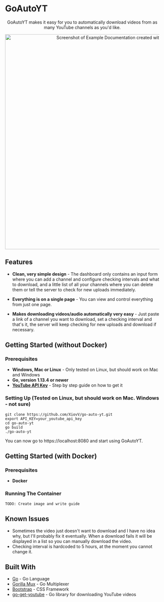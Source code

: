 # GoAutoYT
<p align="center">GoAutoYT makes it easy for you to automatically download videos from as many YouTube channels as you'd like.</p>

<p align="center"><img src="https://raw.githubusercontent.com/XiovV/go-auto-yt/master/demo.png" width=700 alt="Screenshot of Example Documentation created with Slate"></p>

Features
------------
* **Clean, very simple design** - The dashboard only contains an input form where you can add a channel and configure checking intervals and what to download, and a little list of all your channels where you can delete them or tell the server to check for new uploads immediately.

* **Everything is on a single page** - You can view and control everything from just one page. 

* **Makes downloading videos/audio automatically very easy** - Just paste a link of a channel you want to download, set a checking interval and that's it, the server will keep checking for new uploads and download if necessary.

Getting Started (without Docker)
------------
### Prerequisites
* **Windows, Mac or Linux** - Only tested on Linux, but should work on Mac and Windows
* **Go, version 1.13.4 or newer**
* **[YouTube API Key](https://www.slickremix.com/docs/get-api-key-for-youtube/)** - Step by step guide on how to get it

### Setting Up (Tested on Linux, but should work on Mac. Windows - not sure)
```
git clone https://github.com/XiovV/go-auto-yt.git
export API_KEY=your_youtube_api_key
cd go-auto-yt
go build
./go-auto-yt
```

You can now go to https://localhost:8080 and start using GoAutoYT.

Getting Started (with Docker)
------------
### Prerequisites
* **Docker**

### Running The Container
```
TODO: Create image and write guide
```

## Known Issues
* Sometimes the video just doesn't want to download and I have no idea why, but I'll probably fix it eventually. When a download fails it will be displayed in a list so you can manually download the video.
* Checking interval is hardcoded to 5 hours, at the moment you cannot change it.

## Built With
* [Go](https://golang.org/) - Go Language
* [Gorilla Mux](https://github.com/gorilla/mux) - Go Multiplexer
* [Bootstrap](https://getbootstrap.com/) - CSS Framework
* [go-get-youtube](https://github.com/knadh/go-get-youtube) - Go library for downloading YouTube videos